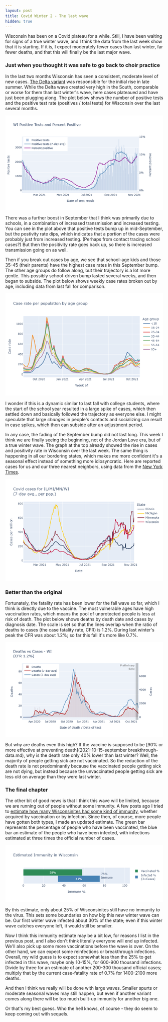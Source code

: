 ```yaml
---
layout: post
title: Covid Winter 2 - The last wave
hidden: true
---
```


Wisconsin has been on a Covid plateau for a while. Still, I have been waiting for signs of a true winter wave, and I think the data from the last week show that it is starting. If it is, I expect moderately fewer cases than last winter, far fewer deaths, and that this will finally be the last major wave.

### Just when you thought it was safe to go back to choir practice

In the last two months Wisconsin has seen a consistent, moderate level of new cases. [The Delta variant](2021-07-29-delta) was responsible for the initial rise in late summer. While the Delta wave crested very high in the South, comparable or worse for them than last winter's wave, here cases plateaued and have just been plugging along. The plot below shows the number of positive tests and the positive test rate (positives / total tests) for Wisconsin over the last several months. 

[![Cases and positivity rate](../assets/Pos-Positivity-WI_2021-11-10.png)](../dashboard/index.md)

There was a further boost in September that I think was primarily due to schools, in a combination of increased transmission and increased testing. You can see in the plot above that positive tests bump up in mid-September, but the postivity rate dips, which indicates that a portion of the cases were probably just from increased testing. (Perhaps from contact tracing school cases?) But then the positivity rate goes back up, so there is increased transmission going on as well.

Then if you break out cases by age, we see that school-age kids and those 35-45 (their parents) have the highest case rates in this September bump. The other age groups do follow along, but their trajectory is a lot more gentle. This possibly school-driven bump lasted several weeks, and then began to subside. The plot below shows weekly case rates broken out by age, including data from last fall for comparison. 

[![Cases and ages](../assets/CaseRate-Age_2021-11-10.png)](https://www.dhs.wisconsin.gov/covid-19/cases.htm#by%20age)

I wonder if this is a dynamic similar to last fall with college students, where the start of the school year resulted in a large spike of cases, which then settled down and basically followed the trajectory as everyone else. I might speculate that large *changes* in people's contacts and socializing can result in case spikes, which then can subside after an adjustment period.

In any case, the fading of the September bump did not last long. This week I think we are finally seeing the beginning, not of the Jordan Love era, but of a true winter wave. The graph at the top already showed the rise in cases and positivity rate in Wisconsin over the last week. The same thing is happening in all our bordering states, which makes me more confident it's a seasonal effect instead of something more idiosyncratic. Here are reported cases for us and our three nearest neighbors, using data from the [New York Times](https://github.com/nytimes/covid-19-data/blob/master/us-states.csv).

![Midwest cases](../assets/Cases-Midwest-States_2021-11-10.png)

### Better than the original

Fortunately, the fatality rate has been lower for the fall wave so far, which I think is directly due to the vaccine. The most vulnerable ages have high vaccination rates, which means the pool of unprotected people is less at risk of death. The plot below shows deaths by death date and cases by diagnosis date. The scale is set so that the lines overlap when the ratio of deaths to cases (the case fatality rate, CFR) is 1.2%. During last winter's peak the CFR was about 1.2%; so far this fall it's more like 0.7%.

[![Deaths and cases](../assets/Deaths-Cases-WI_2021-11-10.png)](../dashboard/deaths-hosp.md)

But why are deaths even this high? If the vaccine is supposed to be [90% or more effective at preventing death](2021-10-15-september breakthrough-data.md), why is the death rate only 40% lower than last winter? Well, the majority of people getting sick are not vaccinated. So the reduction of the death rate is not predominantly because the vaccinated people getting sick are not dying, but instead because the unvaccinated people getting sick are less old on average than they were last winter.

### The final chapter

The other bit of good news is that I think this wave will be limited, because we are running out of people without some immunity. A few posts ago I tried to [estimate how many Wisconsinites had some kind of immunity](2021-06-14-immune.md), whether acquired by vaccination or by infection. Since then, of course, more people have gotten both types, I made an updated estimate. The green bar represents the percentage of people who have been vaccinated, the blue bar an estimate of the people who have been infected, with infections estimated at three times the official number of cases.

![Updated immunity bar graph](../assets/Immune-Total_2021-11-10.png)

By this estimate, only about 25% of Wisconsinites still have no immunity to the virus. This sets some boundaries on how big this new winter wave can be. Our first winter wave infected about 30% of the state; even if this winter wave catches everyone left, it would still be smaller.

Now I think this immunity estimate may be a bit low, for reasons I list in the previous post, and I also don't think literally everyone will end up infected. We'll also pick up some more vaccinations before the wave is over. On the other hand, we can expect some reinfections or breakthrough infections. Overall, my wild guess is to expect somewhat less than the 25% to get infected in this wave, maybe only 10-15%, for 600-900 thousand infections. Divide by three for an estimate of another 200-300 thousand official cases; multiply that by the current case-fatality rate of 0.7% for 1400-2100 more deaths.

And then I think we really will be done with large waves. Smaller spurts or moderate seasonal waves may still happen, but even if another variant comes along there will be too much built-up immunity for another big one. 

Or that's my best guess. Who the hell knows, of course - they do seem to keep coming out with sequels. 
